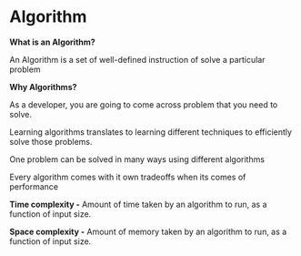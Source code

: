# Algorithm

__What is an Algorithm?__

An Algorithm is a set of well-defined instruction of solve a particular problem

__Why Algorithms?__

As a developer, you are going to come across problem that you need to solve.

Learning algorithms translates to learning different techniques to efficiently solve those problems.

One problem can be solved in many ways using different algorithms

Every algorithm comes with it own tradeoffs when its comes of performance

__Time complexity -__ Amount of time taken by an algorithm to run, as a function of input size.

__Space complexity -__ Amount of memory taken by an algorithm to run, as a function of input size.
